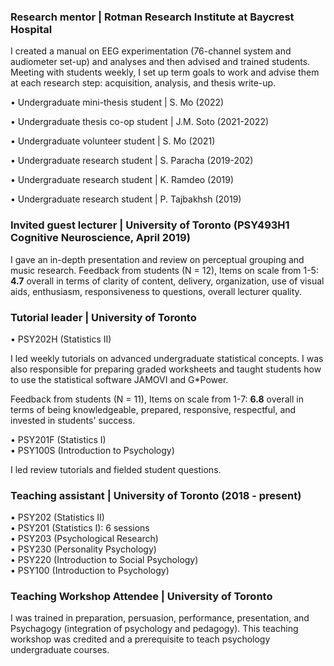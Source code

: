 ### Research mentor | Rotman Research Institute at Baycrest Hospital
I created a manual on EEG experimentation (76-channel system and audiometer set-up) and analyses and then advised and trained students. Meeting with students weekly, I set up term goals to work and advise them at each research step: acquisition, analysis, and thesis write-up. 

•	Undergraduate mini-thesis student | S. Mo (2022) 

•	Undergraduate thesis co-op student | J.M. Soto (2021-2022) 

•	Undergraduate volunteer student | S. Mo (2021) 

•	Undergraduate research student | S. Paracha (2019-202) 

•	Undergraduate research student | K. Ramdeo (2019) 

•	Undergraduate research student | P. Tajbakhsh (2019)

### Invited guest lecturer | University of Toronto (PSY493H1 Cognitive Neuroscience, April 2019)

I gave an in-depth presentation and review on perceptual grouping and music research. 
Feedback from students (N = 12), Items on scale from 1-5: **4.7** overall in terms of clarity of content, delivery, organization, use of visual aids, enthusiasm, responsiveness to questions, overall lecturer quality.

### Tutorial leader | University of Toronto 
•	PSY202H (Statistics II)

I led weekly tutorials on advanced undergraduate statistical concepts. I was also responsible for preparing graded worksheets and taught students how to use the statistical software JAMOVI and G*Power.

Feedback from students (N = 11), Items on scale from 1-7: **6.8** overall in terms of being knowledgeable, prepared, responsive, respectful, and invested in students' success.

•	PSY201F (Statistics I)\
•	PSY100S (Introduction to Psychology)

I led review tutorials and fielded student questions. 

### Teaching assistant | University of Toronto (2018 - present)
•	PSY202 (Statistics II)\
•	PSY201 (Statistics I): 6 sessions\
•	PSY203 (Psychological Research)\
•	PSY230 (Personality Psychology)\
•	PSY220 (Introduction to Social Psychology)\
•	PSY100 (Introduction to Psychology)

### Teaching Workshop Attendee | University of Toronto
I was trained in preparation, persuasion, performance, presentation,
and Psychagogy (integration of psychology and pedagogy). This teaching workshop
was credited and a prerequisite to teach psychology undergraduate courses.
